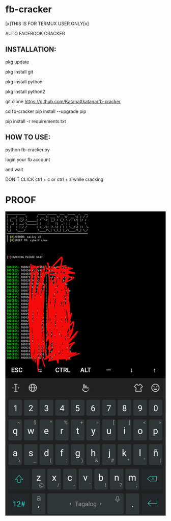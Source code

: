 # fb-cracker

[x]THIS IS FOR TERMUX USER ONLY[x]

AUTO FACEBOOK CRACKER


<h2>INSTALLATION:</h2>

<p>pkg update</p>

<p>pkg install git</p>

<p>pkg install python</p>

pkg install python2

git clone https://github.com/KatanaXkatana/fb-cracker

cd fb-cracker
pip install --upgrade pip

pip install -r requirements.txt


<h2>HOW TO USE:</h2>

python fb-cracker.py

login your fb account

and wait 

DON'T CLICK ctrl + c or ctrl + z while cracking

<h1>PROOF</h1>
<img src="Screenshot_2021_0807_172748.png">
